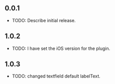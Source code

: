 ## 0.0.1

* TODO: Describe initial release.

## 1.0.2
* TODO: I have set the iOS version for the plugin.

## 1.0.3
* TODO: changed textfield default labelText.